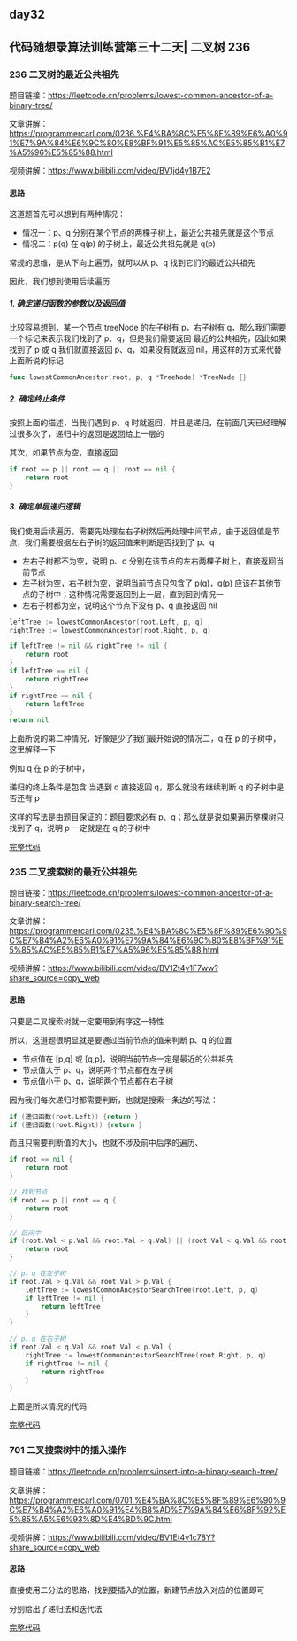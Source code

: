 ## day32

## 代码随想录算法训练营第三十二天| 二叉树 236

### 236 二叉树的最近公共祖先

题目链接：https://leetcode.cn/problems/lowest-common-ancestor-of-a-binary-tree/

文章讲解：https://programmercarl.com/0236.%E4%BA%8C%E5%8F%89%E6%A0%91%E7%9A%84%E6%9C%80%E8%BF%91%E5%85%AC%E5%85%B1%E7%A5%96%E5%85%88.html

视频讲解：https://www.bilibili.com/video/BV1jd4y1B7E2

#### 思路
这道题首先可以想到有两种情况：

- 情况一：p、q 分别在某个节点的两棵子树上，最近公共祖先就是这个节点
- 情况二：p(q) 在 q(p) 的子树上，最近公共祖先就是 q(p)

常规的思维，是从下向上遍历，就可以从 p、q 找到它们的最近公共祖先

因此，我们想到使用后续遍历

##### 1. 确定递归函数的参数以及返回值

比较容易想到，某一个节点 treeNode 的左子树有 p，右子树有 q，那么我们需要一个标记来表示我们找到了 p、q，但是我们需要返回
最近的公共祖先，因此如果找到了 p 或 q 我们就直接返回 p、q，如果没有就返回 nil，用这样的方式来代替上面所说的标记

```go
func lowestCommonAncestor(root, p, q *TreeNode) *TreeNode {}
```

##### 2. 确定终止条件

按照上面的描述，当我们遇到 p、q 时就返回，并且是递归，在前面几天已经理解过很多次了，递归中的返回是返回给上一层的

其次，如果节点为空，直接返回

```go
if root == p || root == q || root == nil {
    return root
}
```

##### 3. 确定单层递归逻辑

我们使用后续遍历，需要先处理左右子树然后再处理中间节点，由于返回值是节点，我们需要根据左右子树的返回值来判断是否找到了 p、q

- 左右子树都不为空，说明 p、q 分别在该节点的左右两棵子树上，直接返回当前节点
- 左子树为空，右子树为空，说明当前节点只包含了 p(q)，q(p) 应该在其他节点的子树中；这种情况需要返回到上一层，直到回到情况一
- 左右子树都为空，说明这个节点下没有 p、q 直接返回 nil

```go
leftTree := lowestCommonAncestor(root.Left, p, q)
rightTree := lowestCommonAncestor(root.Right, p, q)

if leftTree != nil && rightTree != nil {
    return root
}
if leftTree == nil {
    return rightTree
}
if rightTree == nil {
    return leftTree
}
return nil
```

上面所说的第二种情况，好像是少了我们最开始说的情况二，q 在 p 的子树中，这里解释一下

例如 q 在 p 的子树中，

递归的终止条件是包含 当遇到 q 直接返回 q，那么就没有继续判断 q 的子树中是否还有 p

这样的写法是由题目保证的：题目要求必有 p、q；那么就是说如果遍历整棵树只找到了 q，说明 p 一定就是在 q 的子树中

[完整代码](https://github.com/hd2yao/leetcode/tree/master/training/day35/0236_lowest_common_ancestor_of_a_binary_tree.go)

### 235 二叉搜索树的最近公共祖先

题目链接：https://leetcode.cn/problems/lowest-common-ancestor-of-a-binary-search-tree/

文章讲解：https://programmercarl.com/0235.%E4%BA%8C%E5%8F%89%E6%90%9C%E7%B4%A2%E6%A0%91%E7%9A%84%E6%9C%80%E8%BF%91%E5%85%AC%E5%85%B1%E7%A5%96%E5%85%88.html

视频讲解：https://www.bilibili.com/video/BV1Zt4y1F7ww?share_source=copy_web

#### 思路
只要是二叉搜索树就一定要用到有序这一特性

所以，这道题很明显就是要通过当前节点的值来判断 p、q 的位置

- 节点值在 [p,q] 或 [q,p]，说明当前节点一定是最近的公共祖先
- 节点值大于 p、q，说明两个节点都在左子树
- 节点值小于 p、q，说明两个节点都在右子树

因为我们每次递归时都需要判断，也就是搜索一条边的写法：
```go
if (递归函数(root.Left)) {return }
if (递归函数(root.Right)) {return }
```
而且只需要判断值的大小，也就不涉及前中后序的遍历、

```go
if root == nil {
    return root
}

// 找到节点
if root == p || root == q {
    return root
}

// 区间中
if (root.Val < p.Val && root.Val > q.Val) || (root.Val < q.Val && root.Val > p.Val) {
    return root
}

// p、q 在左子树
if root.Val > q.Val && root.Val > p.Val {
    leftTree := lowestCommonAncestorSearchTree(root.Left, p, q)
    if leftTree != nil {
        return leftTree
    }
}

// p、q 在右子树
if root.Val < q.Val && root.Val < p.Val {
    rightTree := lowestCommonAncestorSearchTree(root.Right, p, q)
    if rightTree != nil {
        return rightTree
    }
}
```
上面是所以情况的代码

[完整代码](https://github.com/hd2yao/leetcode/tree/master/training/day35/0235_lowest_common_ancestor_of_a_binary_search_tree.go)

### 701 二叉搜索树中的插入操作

题目链接：https://leetcode.cn/problems/insert-into-a-binary-search-tree/

文章讲解：https://programmercarl.com/0701.%E4%BA%8C%E5%8F%89%E6%90%9C%E7%B4%A2%E6%A0%91%E4%B8%AD%E7%9A%84%E6%8F%92%E5%85%A5%E6%93%8D%E4%BD%9C.html

视频讲解：https://www.bilibili.com/video/BV1Et4y1c78Y?share_source=copy_web

#### 思路
直接使用二分法的思路，找到要插入的位置，新建节点放入对应的位置即可

分别给出了递归法和迭代法

[完整代码](https://github.com/hd2yao/leetcode/tree/master/training/day35/0701_insert_into_a_binary_search_tree.go)
